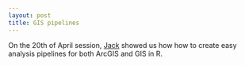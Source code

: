 ```yaml
---
layout: post
title: GIS pipelines
---
```


On the 20th of April session, [Jack](mailto:jack.hatfield12@imperial.ac.uk) showed us how how to create easy analysis pipelines for both ArcGIS and GIS in R.